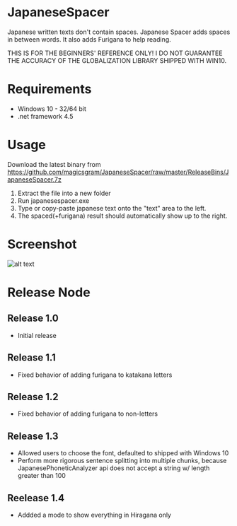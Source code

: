 # JapaneseSpacer
Japanese written texts don't contain spaces. Japanese Spacer adds spaces in between words. It also adds Furigana to help reading.

THIS IS FOR THE BEGINNERS' REFERENCE ONLY! I DO NOT GUARANTEE THE ACCURACY OF THE GLOBALIZATION LIBRARY SHIPPED WITH WIN10.

# Requirements
  - Windows 10 - 32/64 bit
  - .net framework 4.5

# Usage
Download the latest binary from https://github.com/magicsgram/JapaneseSpacer/raw/master/ReleaseBins/JapaneseSpacer.7z
1. Extract the file into a new folder
2. Run japanesespacer.exe
3. Type or copy-paste japanese text onto the "text" area to the left.
4. The spaced(+furigana) result should automatically show up to the right.

# Screenshot
![alt text](https://github.com/magicsgram/JapaneseSpacer/raw/master/ScreenShots/1.3-1.PNG "Screenshot")

# Release Node
## Release 1.0
  - Initial release
## Release 1.1
  - Fixed behavior of adding furigana to katakana letters
## Release 1.2
  - Fixed behavior of adding furigana to non-letters
## Release 1.3
  - Allowed users to choose the font, defaulted to <Yu Gothic UI> shipped with Windows 10
  - Perform more rigorous sentence splitting into multiple chunks, because JapanesePhoneticAnalyzer api does not accept a string w/ length greater than 100
## Reelease 1.4
  - Addded a mode to show everything in Hiragana only
